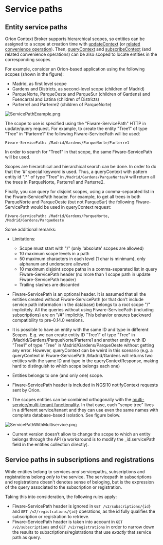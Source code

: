 # Service paths

## Entity service paths

Orion Context Broker supports hierarchical scopes, so entities can be
assigned to a scope at creation time with
[updateContext](walkthrough_apiv1.md#update-context-elements) (or [related
convenience operation](walkthrough_apiv1.md#convenience-update-context)). Then,
[queryContext](walkthrough_apiv1.md#query-context-operation) and [subscribeContext](walkthrough_apiv1.md#context-subscriptions) (and related
convenience operations) can be also scoped to locate entities in the corresponding scopes.

For example, consider an Orion-based application using the following
scopes (shown in the figure):

-   Madrid, as first level scope
-   Gardens and Districts, as second-level scope (children of Madrid)
-   ParqueNorte, ParqueOeste and ParqueSur (children of Gardens) and
    Fuencarral and Latina (children of Districts)
-   Parterre1 and Parterre2 (children of ParqueNorte)

![](ServicePathExample.png "ServicePathExample.png")

The scope to use is specified using the "Fiware-ServicePath" HTTP in
update/query request. For example, to create the entity "Tree1" of type
"Tree" in "Parterre1" the following Fiware-ServicePath will be used:

    Fiware-ServicePath: /Madrid/Gardens/ParqueNorte/Parterre1

In order to search for "Tree1" in that scope, the same
Fiware-ServicePath will be used.

Scopes are hierarchical and hierarchical search can be done. In order to
do that the '\#' special keyword is used. Thus, a queryContext with
pattern entity id ".\*" of type "Tree" in `/Madrid/Gardens/ParqueNorte/#`
will return all the trees in ParqueNorte, Parterre1 and Parterre2.

Finally, you can query for disjoint scopes, using a comma-separated list
in the Fiware-ServicePath header. For example, to get all trees in both
ParqueNorte and ParqueOeste (but not ParqueSur) the following
Fiware-ServicePath would be used in queryContext request:

    Fiware-ServicePath: /Madrid/Gardens/ParqueNorte, /Madrid/Gardens/ParqueOeste

Some additional remarks:

-   Limitations:
    -   Scope must start with "/" (only 'absolute' scopes are allowed)
    -   10 maximum scope levels in a path
    -   50 maximum characters in each level (1 char is minimum),
        only alphanum and underscore allowed
    -   10 maximum disjoint scope paths in a comma-separated list in
        query Fiware-ServicePath header (no more than 1 scope path in
        update Fiware-ServicePath header)
    -   Trailing slashes are discarded

-   Fiware-ServicePath is an optional header. It is assumed that all the
    entities created without Fiware-ServicePath (or that don't include
    service path information in the database) belongs to a root scope
    "/" implicitely. All the queries without using Fiware-ServicePath
    (including subscriptions) are on "/\#" implicitly. This behavior
    ensures backward compatibility to pre-0.14.0 versions.

-   It is possible to have an entity with the same ID and type in
    different Scopes. E.g. we can create entity ID "Tree1" of type
    "Tree" in /Madrid/Gardens/ParqueNorte/Parterre1 and another entity
    with ID "Tree1" of type "Tree" in Madrid/Gardens/ParqueOeste without
    getting any error. However, queryContext can be weird in this
    scenario (e.g. a queryContext in Fiware-ServicePath /Madrid/Gardens
    will returns two entities with the same ID and type in the
    queryContextResponse, making hard to distinguish to which scope
    belongs each one)

-   Entities belongs to one (and only one) scope.

-   Fiware-ServicePath
    header is included in NGSI10 notifyContext requests sent by Orion.

-   The scopes entities can be combined orthogonally with the
    [multi-service/multi-tenant
    functionality](multitenancy.md#multi-service-tenancy). In that case,
    each "scope tree" lives in a different service/tenant and they can
    use even the same names with complete database-based isolation. See
    figure below.

![](ServicePathWithMultiservice.png "ServicePathWithMultiservice.png")

-   Current version doesn’t allow to change the scope to which an entity
    belongs through the API (a workaround is to modify the
    \_id.servicePath field in the entities collection directly).

## Service paths in subscriptions and registrations

While entities belong to services *and* servicepaths, subscriptions and registrations
belong *only* to the service. The servicepath in subscriptions and registrations
doesn't denotes sense of beloging, but is the expression of the query associated
to the subscription or registration.

Taking this into consideration, the following rules apply:

* Fiware-ServicePath header is ignored in `GET /v2/subscriptions/{id}` and
  `GET /v2/registrations/{id}` operations, as the id fully qualifies the subscription or registration
  to retrieve.
* Fiware-ServicePath header is taken into account in `GET /v2/subscriptions` and `GET /v2/registrations`
  in order to narrow down the results to subscriptions/registrations that use *exactly*
  that service path as query.

